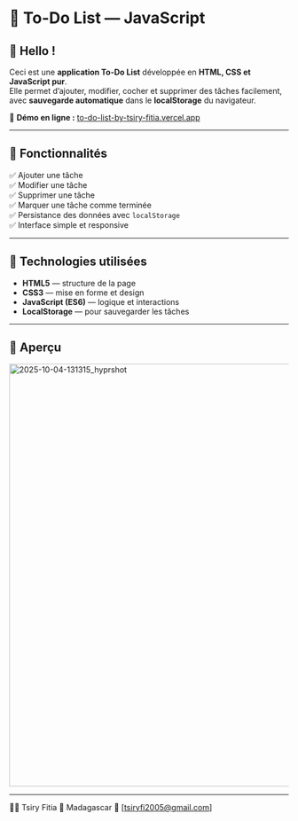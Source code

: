 # 📝 To-Do List — JavaScript

## 👋 Hello !
Ceci est une **application To-Do List** développée en **HTML, CSS et JavaScript pur**.  
Elle permet d’ajouter, modifier, cocher et supprimer des tâches facilement, avec **sauvegarde automatique** dans le **localStorage** du navigateur.

🔗 **Démo en ligne :** [to-do-list-by-tsiry-fitia.vercel.app](https://to-do-list-by-tsiry-fitia.vercel.app)

---

## 🚀 Fonctionnalités

✅ Ajouter une tâche  
✅ Modifier une tâche  
✅ Supprimer une tâche  
✅ Marquer une tâche comme terminée  
✅ Persistance des données avec `localStorage`  
✅ Interface simple et responsive  

---

## 🧠 Technologies utilisées

- **HTML5** — structure de la page  
- **CSS3** — mise en forme et design  
- **JavaScript (ES6)** — logique et interactions  
- **LocalStorage** — pour sauvegarder les tâches

---

## 📸 Aperçu
<img width="811" height="763" alt="2025-10-04-131315_hyprshot" src="https://github.com/user-attachments/assets/eb83d6d5-0931-49ee-b958-15db6dfc3b0c" />

---

👨‍💻 Tsiry Fitia
📍 Madagascar
📧 [tsiryfi2005@gmail.com]


